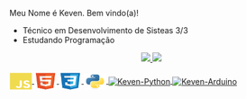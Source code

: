   Meu Nome  é Keven. Bem vindo(a)!

- Técnico em Desenvolvimento de Sisteas 3/3  
- Estudando Programação 

<div align="center">
  <a href="https://github.com/Keven-dev">
  <img height="180em" src="https://github-readme-stats.vercel.app/api?username=Keven-dev&show_icons=true&theme=dark&include_all_commits=true&count_private=true"/>
  <img height="180em" src="https://github-readme-stats.vercel.app/api/top-langs/?username=Keven-dev&layout=compact&langs_count=7&theme=dark"/>
</div>
 
<div style="display: inline_block"><br>
  <img align="center" alt="Keven-Js" height="30" width="40" src="https://raw.githubusercontent.com/devicons/devicon/master/icons/javascript/javascript-plain.svg">
  <img align="center" alt="Keven-HTML" height="30" width="40" src="https://raw.githubusercontent.com/devicons/devicon/master/icons/html5/html5-original.svg">
  <img align="center" alt="Keven-CSS" height="30" width="40" src="https://raw.githubusercontent.com/devicons/devicon/master/icons/css3/css3-original.svg">
  <img align="center" alt="Keven-Python" height="30" width="40" src="https://raw.githubusercontent.com/devicons/devicon/master/icons/python/python-original.svg">
  <img align="center" alt="Keven-Python" height="30" width="40" src="https://cdn.jsdelivr.net/gh/devicons/devicon/icons/cplusplus/cplusplus-original.svg">
  <img align="center" alt="Keven-Arduino" height="40" width="40" src="https://cdn.jsdelivr.net/gh/devicons/devicon/icons/arduino/arduino-original-wordmark.svg" />       
</div>
